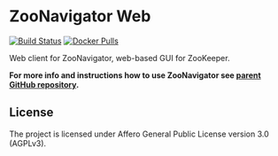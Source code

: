 ZooNavigator Web
================

[![Build Status](https://travis-ci.org/elkozmon/zoonavigator-web.svg)](https://travis-ci.org/elkozmon/zoonavigator-web)
[![Docker Pulls](https://img.shields.io/docker/pulls/elkozmon/zoonavigator-web.svg)](https://hub.docker.com/r/elkozmon/zoonavigator-web)

Web client for ZooNavigator, web-based GUI for ZooKeeper.

**For more info and instructions how to use ZooNavigator see [parent GitHub repository](https://github.com/elkozmon/zoonavigator).**

License
-------

The project is licensed under Affero General Public License version 3.0 (AGPLv3).
